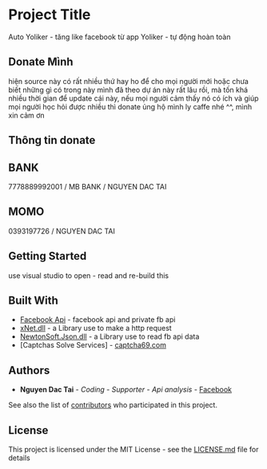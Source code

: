 # Project Title

Auto Yoliker - tăng like facebook từ app Yoliker - tự động hoàn toàn
## Donate Mình
hiện source này có rất nhiều thứ hay ho để cho mọi người mới hoặc chưa biết những gì có trong này
mình đã theo dự án này rất lâu rồi, mà tốn khá nhiều thời gian để update cái này, nếu mọi người cảm thấy nó
có ích và giúp mọi người học hỏi được nhiều thì donate ủng hộ mình ly caffe nhé ^^, mình xin cảm ơn
## Thông tin donate
## BANK
7778889992001 / MB BANK / NGUYEN DAC TAI
## MOMO 
0393197726 / NGUYEN DAC TAI

## Getting Started

use visual studio to open - read and re-build this

## Built With

* [Facebook Api](https://developers.facebook.com/) - facebook api and private fb api
* [xNet.dll](https://github.com/X-rus/xNet) - a Library use to make a http request
* [NewtonSoft.Json.dll](https://github.com/JamesNK/Newtonsoft.Json) - a Library use to read fb api data
* [Captchas Solve Services] - [captcha69.com](https://captcha69.com/)
## Authors

* **Nguyen Dac Tai** - *Coding - Supporter - Api analysis* - [Facebook](https://www.facebook.com/nguyen.dactaiqn/)

See also the list of [contributors](https://github.com/tienichmmo/auto-yoliker) who participated in this project.

## License

This project is licensed under the MIT License - see the [LICENSE.md](https://github.com/tienichmmo/auto-yoliker/blob/main/LICENSE) file for details
